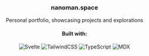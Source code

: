 <div align="center">

  <h3>nanoman.space</h3>
  <p>Personal portfolio, showcasing projects and explorations</p>
  
   #### Built with:
  
  <div>
    <img alt="Svelte" src="https://img.shields.io/badge/-Next.js-42424a?style=flat-square&logo=next.js&logoColor=white" />
    <img alt="TailwindCSS" src="https://img.shields.io/badge/-TailwindCSS-4caf50?style=flat-square&logo=tailwindcss&logoColor=white" />
    <img alt="TypeScript" src="https://img.shields.io/badge/-TypeScript-007ACC?style=flat-square&logo=typescript&logoColor=white" />
    <img alt="MDX" src="https://img.shields.io/badge/-MDX-42424a?style=flat-square&logo=mdx&logoColor=yellow" />
  </div>

</div>